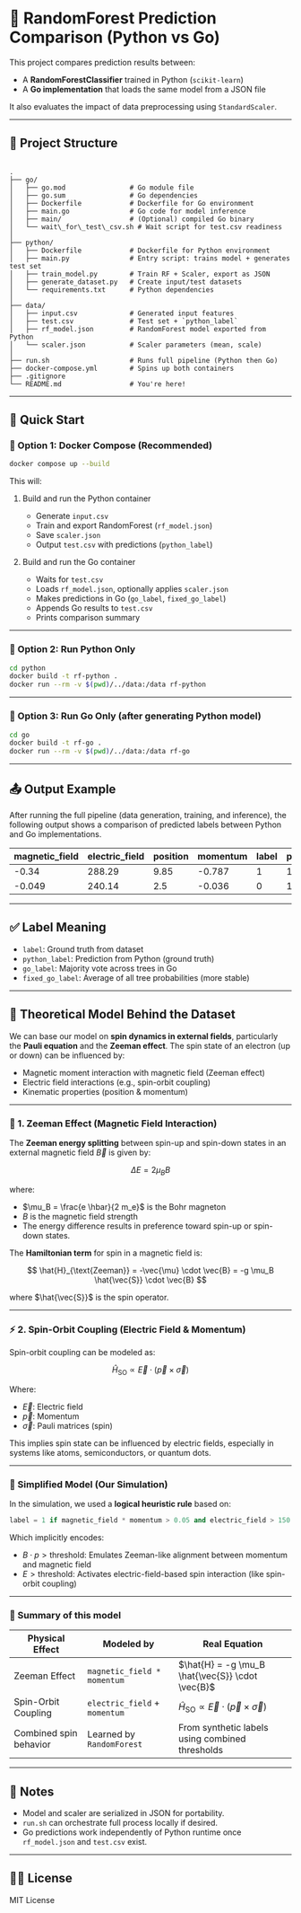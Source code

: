 # 🧠 RandomForest Prediction Comparison (Python vs Go)

This project compares prediction results between:

- A **RandomForestClassifier** trained in Python (`scikit-learn`)
- A **Go implementation** that loads the same model from a JSON file

It also evaluates the impact of data preprocessing using `StandardScaler`.

---

## 📁 Project Structure

```

.
├── go/
│   ├── go.mod                # Go module file
│   ├── go.sum                # Go dependencies
│   ├── Dockerfile            # Dockerfile for Go environment
│   ├── main.go               # Go code for model inference
│   ├── main/                 # (Optional) compiled Go binary
│   └── wait\_for\_test\_csv.sh # Wait script for test.csv readiness
│
├── python/
│   ├── Dockerfile            # Dockerfile for Python environment
│   ├── main.py               # Entry script: trains model + generates test set
│   ├── train_model.py        # Train RF + Scaler, export as JSON
│   ├── generate_dataset.py   # Create input/test datasets
│   └── requirements.txt      # Python dependencies
│
├── data/
│   ├── input.csv             # Generated input features
│   ├── test.csv              # Test set + `python_label`
│   ├── rf_model.json         # RandomForest model exported from Python
│   └── scaler.json           # Scaler parameters (mean, scale)
│
├── run.sh                    # Runs full pipeline (Python then Go)
├── docker-compose.yml        # Spins up both containers
├── .gitignore
└── README.md                 # You're here!

````

---

## 🚀 Quick Start

### 🐳 Option 1: Docker Compose (Recommended)

```bash
docker compose up --build
````

This will:

1. Build and run the Python container

   * Generate `input.csv`
   * Train and export RandomForest (`rf_model.json`)
   * Save `scaler.json`
   * Output `test.csv` with predictions (`python_label`)
2. Build and run the Go container

   * Waits for `test.csv`
   * Loads `rf_model.json`, optionally applies `scaler.json`
   * Makes predictions in Go (`go_label`, `fixed_go_label`)
   * Appends Go results to `test.csv`
   * Prints comparison summary

---

### 🐍 Option 2: Run Python Only

```bash
cd python
docker build -t rf-python .
docker run --rm -v $(pwd)/../data:/data rf-python
```

---

### 🦫 Option 3: Run Go Only (after generating Python model)

```bash
cd go
docker build -t rf-go .
docker run --rm -v $(pwd)/../data:/data rf-go
```

---

## 📤 Output Example

After running the full pipeline (data generation, training, and inference), the following output shows a comparison of predicted labels between Python and Go implementations.

| magnetic\_field | electric\_field | position | momentum | label | python\_label | go\_label | fixed\_go\_label |
| --------------- | --------------- | -------- | -------- | ----- | ------------- | --------- | ---------------- |
| -0.34           | 288.29          | 9.85     | -0.787   | 1     | 1             | 1         | 1                |
| -0.049          | 240.14          | 2.5      | -0.036   | 0     | 1             | 1         | 1                |

---

## ✅ Label Meaning

* `label`: Ground truth from dataset
* `python_label`: Prediction from Python (ground truth)
* `go_label`: Majority vote across trees in Go
* `fixed_go_label`: Average of all tree probabilities (more stable)

---

## 🧠 Theoretical Model Behind the Dataset

We can base our model on **spin dynamics in external fields**, particularly the **Pauli equation** and the **Zeeman effect**. The spin state of an electron (up or down) can be influenced by:

* Magnetic moment interaction with magnetic field (Zeeman effect)
* Electric field interactions (e.g., spin-orbit coupling)
* Kinematic properties (position & momentum)

---

### 🧲 1. Zeeman Effect (Magnetic Field Interaction)

The **Zeeman energy splitting** between spin-up and spin-down states in an external magnetic field $\vec{B}$ is given by:

$$
\Delta E = 2 \mu_B B
$$

where:

* $\mu_B = \frac{e \hbar}{2 m_e}$ is the Bohr magneton
* $B$ is the magnetic field strength
* The energy difference results in preference toward spin-up or spin-down states.

The **Hamiltonian term** for spin in a magnetic field is:

$$
\hat{H}_{\text{Zeeman}} = -\vec{\mu} \cdot \vec{B} = -g \mu_B \hat{\vec{S}} \cdot \vec{B}
$$

where $\hat{\vec{S}}$ is the spin operator.

---

### ⚡ 2. Spin-Orbit Coupling (Electric Field & Momentum)

Spin-orbit coupling can be modeled as:

$$
\hat{H}_{\text{SO}} \propto \vec{E} \cdot (\vec{p} \times \vec{\sigma})
$$

Where:

* $\vec{E}$: Electric field
* $\vec{p}$: Momentum
* $\vec{\sigma}$: Pauli matrices (spin)

This implies spin state can be influenced by electric fields, especially in systems like atoms, semiconductors, or quantum dots.

---

### 🧮 Simplified Model (Our Simulation)

In the simulation, we used a **logical heuristic rule** based on:

```python
label = 1 if magnetic_field * momentum > 0.05 and electric_field > 150 else 0
```

Which implicitly encodes:

* $B \cdot p > \text{threshold}$: Emulates Zeeman-like alignment between momentum and magnetic field
* $E > \text{threshold}$: Activates electric-field-based spin interaction (like spin-orbit coupling)

---

### 🧪 Summary of this model

| Physical Effect        | Modeled by                    | Real Equation                                                             |
| ---------------------- | ----------------------------- | ------------------------------------------------------------------------- |
| Zeeman Effect          | `magnetic_field * momentum`   | $\hat{H} = -g \mu_B \hat{\vec{S}} \cdot \vec{B}$                          |
| Spin-Orbit Coupling    | `electric_field` + `momentum` | $\hat{H}_{\text{SO}} \propto \vec{E} \cdot (\vec{p} \times \vec{\sigma})$ |
| Combined spin behavior | Learned by `RandomForest`     | From synthetic labels using combined thresholds                           |

---


## 📌 Notes

* Model and scaler are serialized in JSON for portability.
* `run.sh` can orchestrate full process locally if desired.
* Go predictions work independently of Python runtime once `rf_model.json` and `test.csv` exist.

---

## 🧑‍💻 License

MIT License
